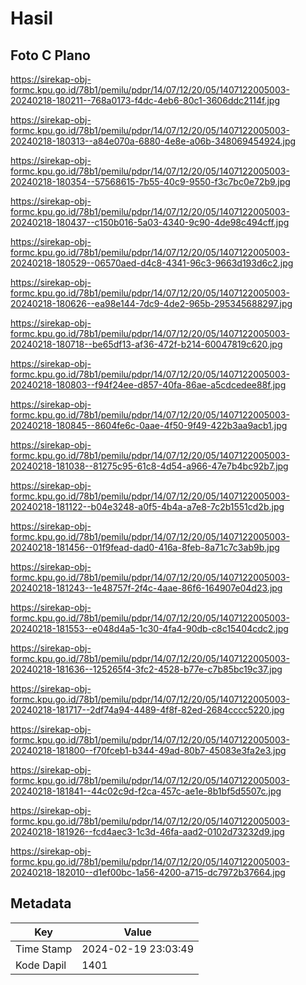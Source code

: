 # Hasil

## Foto C Plano

https://sirekap-obj-formc.kpu.go.id/78b1/pemilu/pdpr/14/07/12/20/05/1407122005003-20240218-180211--768a0173-f4dc-4eb6-80c1-3606ddc2114f.jpg

https://sirekap-obj-formc.kpu.go.id/78b1/pemilu/pdpr/14/07/12/20/05/1407122005003-20240218-180313--a84e070a-6880-4e8e-a06b-348069454924.jpg

https://sirekap-obj-formc.kpu.go.id/78b1/pemilu/pdpr/14/07/12/20/05/1407122005003-20240218-180354--57568615-7b55-40c9-9550-f3c7bc0e72b9.jpg

https://sirekap-obj-formc.kpu.go.id/78b1/pemilu/pdpr/14/07/12/20/05/1407122005003-20240218-180437--c150b016-5a03-4340-9c90-4de98c494cff.jpg

https://sirekap-obj-formc.kpu.go.id/78b1/pemilu/pdpr/14/07/12/20/05/1407122005003-20240218-180529--06570aed-d4c8-4341-96c3-9663d193d6c2.jpg

https://sirekap-obj-formc.kpu.go.id/78b1/pemilu/pdpr/14/07/12/20/05/1407122005003-20240218-180626--ea98e144-7dc9-4de2-965b-295345688297.jpg

https://sirekap-obj-formc.kpu.go.id/78b1/pemilu/pdpr/14/07/12/20/05/1407122005003-20240218-180718--be65df13-af36-472f-b214-60047819c620.jpg

https://sirekap-obj-formc.kpu.go.id/78b1/pemilu/pdpr/14/07/12/20/05/1407122005003-20240218-180803--f94f24ee-d857-40fa-86ae-a5cdcedee88f.jpg

https://sirekap-obj-formc.kpu.go.id/78b1/pemilu/pdpr/14/07/12/20/05/1407122005003-20240218-180845--8604fe6c-0aae-4f50-9f49-422b3aa9acb1.jpg

https://sirekap-obj-formc.kpu.go.id/78b1/pemilu/pdpr/14/07/12/20/05/1407122005003-20240218-181038--81275c95-61c8-4d54-a966-47e7b4bc92b7.jpg

https://sirekap-obj-formc.kpu.go.id/78b1/pemilu/pdpr/14/07/12/20/05/1407122005003-20240218-181122--b04e3248-a0f5-4b4a-a7e8-7c2b1551cd2b.jpg

https://sirekap-obj-formc.kpu.go.id/78b1/pemilu/pdpr/14/07/12/20/05/1407122005003-20240218-181456--01f9fead-dad0-416a-8feb-8a71c7c3ab9b.jpg

https://sirekap-obj-formc.kpu.go.id/78b1/pemilu/pdpr/14/07/12/20/05/1407122005003-20240218-181243--1e48757f-2f4c-4aae-86f6-164907e04d23.jpg

https://sirekap-obj-formc.kpu.go.id/78b1/pemilu/pdpr/14/07/12/20/05/1407122005003-20240218-181553--e048d4a5-1c30-4fa4-90db-c8c15404cdc2.jpg

https://sirekap-obj-formc.kpu.go.id/78b1/pemilu/pdpr/14/07/12/20/05/1407122005003-20240218-181636--125265f4-3fc2-4528-b77e-c7b85bc19c37.jpg

https://sirekap-obj-formc.kpu.go.id/78b1/pemilu/pdpr/14/07/12/20/05/1407122005003-20240218-181717--2df74a94-4489-4f8f-82ed-2684cccc5220.jpg

https://sirekap-obj-formc.kpu.go.id/78b1/pemilu/pdpr/14/07/12/20/05/1407122005003-20240218-181800--f70fceb1-b344-49ad-80b7-45083e3fa2e3.jpg

https://sirekap-obj-formc.kpu.go.id/78b1/pemilu/pdpr/14/07/12/20/05/1407122005003-20240218-181841--44c02c9d-f2ca-457c-ae1e-8b1bf5d5507c.jpg

https://sirekap-obj-formc.kpu.go.id/78b1/pemilu/pdpr/14/07/12/20/05/1407122005003-20240218-181926--fcd4aec3-1c3d-46fa-aad2-0102d73232d9.jpg

https://sirekap-obj-formc.kpu.go.id/78b1/pemilu/pdpr/14/07/12/20/05/1407122005003-20240218-182010--d1ef00bc-1a56-4200-a715-dc7972b37664.jpg


## Metadata

| Key        | Value               |
| ---------- | ------------------- |
| Time Stamp | 2024-02-19 23:03:49 |
| Kode Dapil | 1401                |



